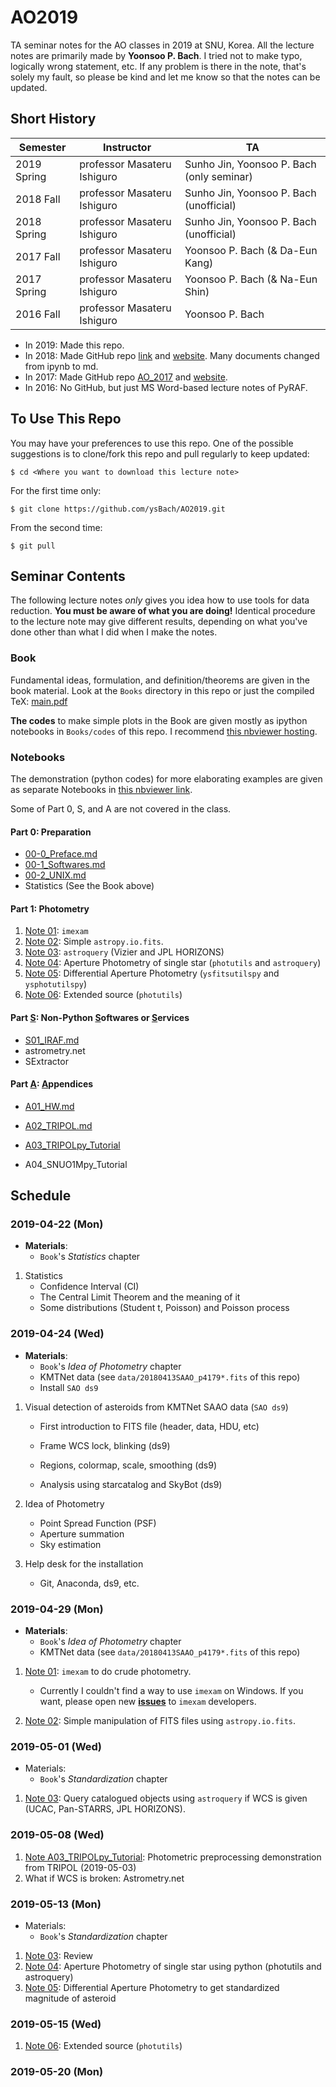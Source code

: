 # AO2019
TA seminar notes for the AO classes in 2019 at SNU, Korea. All the lecture notes are primarily made by **Yoonsoo P. Bach**. I tried not to make typo, logically wrong statement, etc. If any problem is there in the note, that's solely my fault, so please be kind and let me know so that the notes can be updated.



## Short History

| Semester    | Instructor                  | TA                                        |
| ----------- | --------------------------- | ----------------------------------------- |
| 2019 Spring | professor Masateru Ishiguro | Sunho Jin, Yoonsoo P. Bach (only seminar) |
| 2018 Fall   | professor Masateru Ishiguro | Sunho Jin, Yoonsoo P. Bach (unofficial)   |
| 2018 Spring | professor Masateru Ishiguro | Sunho Jin, Yoonsoo P. Bach (unofficial)   |
| 2017 Fall   | professor Masateru Ishiguro | Yoonsoo P. Bach (& Da-Eun Kang)           |
| 2017 Spring | professor Masateru Ishiguro | Yoonsoo P. Bach (& Na-Eun Shin)           |
| 2016 Fall   | professor Masateru Ishiguro | Yoonsoo P. Bach                           |

- In 2019: Made this repo.
- In 2018: Made GitHub repo [link](https://github.com/ysBach/AO_LectureNotes) and [website](https://ysbach.github.io/AO_LectureNotes/). Many documents changed from ipynb to md.
- In 2017: Made GitHub repo [AO_2017](https://github.com/ysBach/AO_2017) and [website](https://ysbach.github.io/AO_2017/). 
- In 2016: No GitHub, but just MS Word-based lecture notes of PyRAF.



## To Use This Repo

You may have your preferences to use this repo. One of the possible suggestions is to clone/fork this repo and pull regularly to keep updated:

```
$ cd <Where you want to download this lecture note>
```

For the first time only:

```
$ git clone https://github.com/ysBach/AO2019.git
```

From the second time:

```
$ git pull
```



## Seminar Contents

The following lecture notes *only* gives you idea how to use tools for data reduction. **You must be aware of what you are doing!** Identical procedure to the lecture note may give different results, depending on what you've done other than what I did when I make the notes.



### Book

Fundamental ideas, formulation, and definition/theorems are given in the book material. Look at the `Books` directory in this repo or just the compiled TeX: [main.pdf](https://github.com/ysBach/AO2019/blob/master/Books/main.pdf)

**The codes** to make simple plots in the Book are given mostly as ipython notebooks in `Books/codes` of this repo. I recommend [this nbviewer hosting](https://nbviewer.jupyter.org/github/ysbach/AO2019/tree/master/Books/codes/).



### Notebooks

The demonstration (python codes) for more elaborating examples are given as separate Notebooks in [this nbviewer link](https://nbviewer.jupyter.org/github/ysbach/AO2019/tree/master/Notebooks/).



Some of Part 0, S, and A are not covered in the class.

#### Part 0: Preparation

* [00-0_Preface.md](https://github.com/ysBach/AO2019/blob/master/Notebooks/00-0_Preface.md)
* [00-1_Softwares.md](https://github.com/ysBach/AO2019/blob/master/Notebooks/00-1_Softwares.md)
* [00-2_UNIX.md](https://github.com/ysBach/AO2019/blob/master/Notebooks/00-2_UNIX.md)
* Statistics (See the Book above)



#### Part 1: Photometry

1. [Note 01](https://nbviewer.jupyter.org/github/ysbach/AO2019/blob/master/Notebooks/01-imexam.ipynb): ``imexam`` 
2. [Note 02](https://nbviewer.jupyter.org/github/ysbach/AO2019/blob/master/Notebooks/02-Opening_FITS.ipynb): Simple ``astropy.io.fits``.
3. [Note 03](https://nbviewer.jupyter.org/github/ysbach/AO2019/blob/master/Notebooks/03-Query.ipynb): `astroquery` (Vizier and JPL HORIZONS)
4. [Note 04](https://nbviewer.jupyter.org/github/ysbach/AO2019/blob/master/Notebooks/04-Aperture_Phot_01.ipynb): Aperture Photometry of single star (`photutils` and `astroquery`)
5. [Note 05](https://nbviewer.jupyter.org/github/ysbach/AO2019/blob/master/Notebooks/05-Differential_Phot.ipynb): Differential Aperture Photometry (`ysfitsutilspy` and `ysphotutilspy`)
6. [Note 06](https://nbviewer.jupyter.org/github/ysbach/AO2019/blob/master/Notebooks/06-Extended_Sources.ipynb): Extended source (``photutils``)



#### Part <u>S</u>: Non-Python <u>S</u>oftwares or <u>S</u>ervices

* [S01_IRAF.md](https://github.com/ysBach/AO2019/blob/master/Notebooks/S01_IRAF.md)
* astrometry.net
* SExtractor

#### Part <u>A</u>: <u>A</u>ppendices

* [A01_HW.md](https://github.com/ysBach/AO2019/blob/master/Notebooks/A01_HW.md)
* [A02_TRIPOL.md](https://github.com/ysBach/AO2019/blob/master/Notebooks/A02_TRIPOL.md)
* [A03_TRIPOLpy_Tutorial](https://nbviewer.jupyter.org/github/ysbach/AO2019/blob/master/Notebooks/A03_TRIPOLpy_Tutorial.ipynb)

* A04_SNUO1Mpy_Tutorial



## Schedule

### 2019-04-22 (Mon)

* **Materials**: 
  * ``Book``'s *Statistics* chapter 

1. Statistics
   * Confidence Interval (CI)
   * The Central Limit Theorem and the meaning of it
   * Some distributions (Student t, Poisson) and Poisson process



### 2019-04-24 (Wed)

* **Materials**:
  * ``Book``'s *Idea of Photometry* chapter
  * KMTNet data (see `data/20180413SAAO_p4179*.fits` of this repo)
  * Install ``SAO ds9``

1. Visual detection of asteroids from KMTNet SAAO data (`SAO ds9`)

   * First introduction to FITS file (header, data, HDU, etc)

   * Frame WCS lock, blinking (ds9)
   * Regions, colormap, scale, smoothing (ds9)
   * Analysis using starcatalog and SkyBot (ds9)

2. Idea of Photometry

   * Point Spread Function (PSF)
   * Aperture summation
   * Sky estimation

3. Help desk for the installation
   * Git, Anaconda, ds9, etc.



### 2019-04-29 (Mon)

* **Materials**: 
  * ``Book``'s *Idea of Photometry* chapter
  * KMTNet data (see `data/20180413SAAO_p4179*.fits` of this repo)

1. [Note 01](https://nbviewer.jupyter.org/github/ysbach/AO2019/blob/master/Notebooks/01-imexam.ipynb): ``imexam`` to do crude photometry.

   - Currently I couldn't find a way to use ``imexam`` on Windows. If you want, please open new [**issues**](https://github.com/spacetelescope/imexam/issues) to ``imexam`` developers.
   
2. [Note 02](https://nbviewer.jupyter.org/github/ysbach/AO2019/blob/master/Notebooks/02-Opening_FITS.ipynb): Simple manipulation of FITS files using ``astropy.io.fits``.

   

### 2019-05-01 (Wed)

* Materials:
  * ``Book``'s *Standardization* chapter

1. [Note 03](https://nbviewer.jupyter.org/github/ysbach/AO2019/blob/master/Notebooks/03-Query.ipynb): Query catalogued objects using `astroquery` if WCS is given (UCAC, Pan-STARRS, JPL HORIZONS).



### 2019-05-08 (Wed)

1. [Note A03_TRIPOLpy_Tutorial](https://nbviewer.jupyter.org/github/ysbach/AO2019/blob/master/Notebooks/A03_TRIPOLpy_Tutorial.ipynb): Photometric preprocessing demonstration from TRIPOL (2019-05-03)
3. What if WCS is broken: Astrometry.net



### 2019-05-13 (Mon)

* Materials:
  * ``Book``'s *Standardization* chapter

1. [Note 03](https://nbviewer.jupyter.org/github/ysbach/AO2019/blob/master/Notebooks/03-Query.ipynb): Review
2. [Note 04](https://nbviewer.jupyter.org/github/ysbach/AO2019/blob/master/Notebooks/04-Aperture_Phot_01.ipynb): Aperture Photometry of single star using python (photutils and astroquery)
3. [Note 05](https://nbviewer.jupyter.org/github/ysbach/AO2019/blob/master/Notebooks/05-Differential_Phot.ipynb): Differential Aperture Photometry to get standardized magnitude of asteroid



### 2019-05-15 (Wed)

1. [Note 06](https://nbviewer.jupyter.org/github/ysbach/AO2019/blob/master/Notebooks/06-Extended_Sources.ipynb): Extended source (``photutils``)



### 2019-05-20 (Mon)

